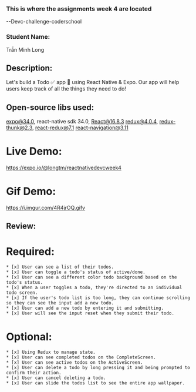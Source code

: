 ### This is where the assignments week 4 are located

--Devc-challenge-coderschool

### Student Name:

Trần Minh Long

## Description:

Let's build a Todo ✅ app 📱 using React Native & Expo. Our app will help users keep track of all the things they need to do!

## Open-source libs used:

expo@34.0, react-native sdk 34.0, React@16.8.3
redux@4.0.4, redux-thunk@2.3, react-redux@7.1
react-navigation@3.11

# Live Demo:

https://expo.io/@longtm/reactnativedevcweek4

# Gif Demo:

https://i.imgur.com/4R4jrOQ.gifv

## Review:

# Required:

    * [x] User can see a list of their todos.
    * [x] User can toggle a todo's status of active/done.
    * [x] User can see a different color todo background based on the todo's status.
    * [x] When a user toggles a todo, they're directed to an individual todo screen.
    * [x] If the user's todo list is too long, they can continue scrolling so they can see the input add a new todo.
    * [x] User can add a new todo by entering it and submitting.
    * [x] User will see the input reset when they submit their todo.

# Optional:
    
    * [x] Using Redux to manage state.
    * [x] User can see completed todos on the CompleteScreen.
    * [x] User can see active todos on the ActiveScreen.
    * [x] User can delete a todo by long pressing it and being prompted to confirm their action.
    * [x] User can cancel deleting a todo.
    * [x] User can slide the todos list to see the entire app wallpaper.
